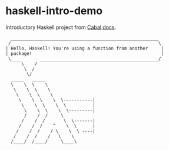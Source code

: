 # haskell-intro-demo

Introductory Haskell project from [Cabal docs](https://cabal.readthedocs.io/en/stable/getting-started.html).



```
  ________________________________________________________
 /                                                        \
| Hello, Haskell! You're using a function from another     |
| package!                                                 |
 \____       _____________________________________________/
      \    /
       \  /
        \/
  _____   _____
  \    \  \    \
   \    \  \    \
    \    \  \    \
     \    \  \    \  \-----------|
      \    \  \    \  \          |
       \    \  \    \  \---------|
       /    /  /     \
      /    /  /       \  \-------|
     /    /  /    ^    \  \      |
    /    /  /    / \    \  \ ----|
   /    /  /    /   \    \
  /____/  /____/     \____\
```

